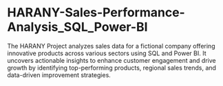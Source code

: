 # HARANY-Sales-Performance-Analysis_SQL_Power-BI
The HARANY Project analyzes sales data for a fictional company offering innovative products across various sectors using SQL and Power BI. It uncovers actionable insights to enhance customer engagement and drive growth by identifying top-performing products, regional sales trends, and data-driven improvement strategies.
